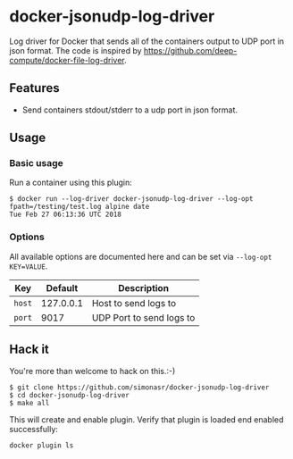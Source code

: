 # docker-jsonudp-log-driver

Log driver for Docker that sends all of the containers output to UDP port in json format. The code is inspired by https://github.com/deep-compute/docker-file-log-driver.

## Features

* Send containers stdout/stderr to a udp port in json format.

## Usage

### Basic usage

Run a container using this plugin:

```
$ docker run --log-driver docker-jsonudp-log-driver --log-opt fpath=/testing/test.log alpine date
Tue Feb 27 06:13:36 UTC 2018
```

### Options

All available options are documented here and can be set via `--log-opt KEY=VALUE`.

|Key|Default|Description|
|---|---|---|
|`host`|127.0.0.1|Host to send logs to|
|`port`|9017|UDP Port to send logs to|

## Hack it

You're more than welcome to hack on this.:-)

```
$ git clone https://github.com/simonasr/docker-jsonudp-log-driver
$ cd docker-jsonudp-log-driver
$ make all
```
This will create and enable plugin.
Verify that plugin is loaded end enabled successfully:
```
docker plugin ls

```

